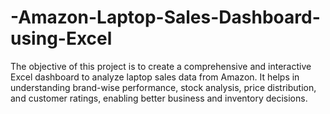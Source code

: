 # -Amazon-Laptop-Sales-Dashboard-using-Excel
The objective of this project is to create a comprehensive and interactive Excel dashboard to analyze laptop sales data from Amazon. It helps in understanding brand-wise performance, stock analysis, price distribution, and customer ratings, enabling better business and inventory decisions.
